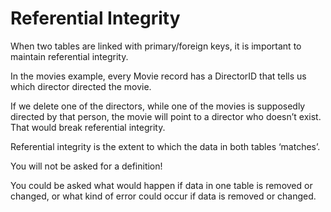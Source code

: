 # Referential Integrity

When two tables are linked with primary/foreign keys, it is important to maintain referential integrity.

In the movies example, every Movie record has a DirectorID that tells us which director directed the movie.

If we delete one of the directors, while one of the movies is supposedly directed by that person, the movie will point to a director who doesn’t exist. That would break referential integrity.

Referential integrity is the extent to which the data in both tables ‘matches’. 

You will not be asked for a definition! 

You could be asked what would happen if data in one table is removed or changed, or what kind of error could occur if data is removed or changed.
